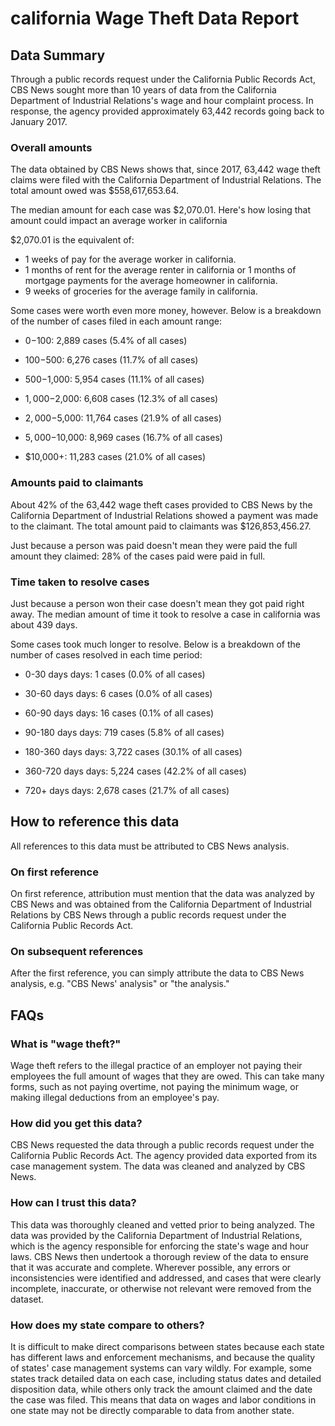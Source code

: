 # california Wage Theft Data Report

## Data Summary

Through a public records request under the California Public Records Act, CBS News sought more than 10 years of data from the California Department of Industrial Relations's wage and hour complaint process. In response, the agency provided approximately 63,442 records going back to January 2017.



### Overall amounts

The data obtained by CBS News shows that, since 2017, 63,442 wage theft claims were filed with the California Department of Industrial Relations. The total amount owed was $558,617,653.64.

The median amount for each case was $2,070.01. Here's how losing that amount could impact an average worker in california

$2,070.01 is the equivalent of: 
* 1 weeks of pay for the average worker in california.
* 1 months of rent for the average renter in california or 1 months of mortgage payments for the average homeowner in california.
* 9 weeks of groceries for the average family in california.

Some cases were worth even more money, however. Below is a breakdown of the number of cases filed in each amount range: 

* $0-$100: 2,889 cases (5.4% of all cases)

* $100-$500: 6,276 cases (11.7% of all cases)

* $500-$1,000: 5,954 cases (11.1% of all cases)

* $1,000-$2,000: 6,608 cases (12.3% of all cases)

* $2,000-$5,000: 11,764 cases (21.9% of all cases)

* $5,000-$10,000: 8,969 cases (16.7% of all cases)

* $10,000+: 11,283 cases (21.0% of all cases)



### Amounts paid to claimants

About 42% of the 63,442 wage theft cases provided to CBS News by the California Department of Industrial Relations showed a payment was made to the claimant. The total amount paid to claimants was $126,853,456.27.


Just because a person was paid doesn't mean they were paid the full amount they claimed: 28% of the cases paid were paid in full.



### Time taken to resolve cases

Just because a person won their case doesn't mean they got paid right away. The median amount of time it took to resolve a case in california was about 439 days.

Some cases took much longer to resolve. Below is a breakdown of the number of cases resolved in each time period: 

* 0-30 days days: 1 cases (0.0% of all cases)

* 30-60 days days: 6 cases (0.0% of all cases)

* 60-90 days days: 16 cases (0.1% of all cases)

* 90-180 days days: 719 cases (5.8% of all cases)

* 180-360 days days: 3,722 cases (30.1% of all cases)

* 360-720 days days: 5,224 cases (42.2% of all cases)

* 720+ days days: 2,678 cases (21.7% of all cases)



## How to reference this data

All references to this data must be attributed to CBS News analysis.

### On first reference

On first reference, attribution must mention that the data was analyzed by CBS News and was obtained from the California Department of Industrial Relations by CBS News through a public records request under the California Public Records Act.

### On subsequent references

After the first reference, you can simply attribute the data to CBS News analysis, e.g. "CBS News' analysis" or "the analysis." 

## FAQs

### What is "wage theft?"

Wage theft refers to the illegal practice of an employer not paying their employees the full amount of wages that they are owed. This can take many forms, such as not paying overtime, not paying the minimum wage, or making illegal deductions from an employee's pay.

###  How did you get this data?

CBS News requested the data through a public records request under the California Public Records Act. The agency provided data exported from its case management system. The data was cleaned and analyzed by CBS News.

### How can I trust this data? 

This data was thoroughly cleaned and vetted prior to being analyzed. The data was provided by the California Department of Industrial Relations, which is the agency responsible for enforcing the state's wage and hour laws. CBS News then undertook a thorough review of the data to ensure that it was accurate and complete. Wherever possible, any errors or inconsistencies were identified and addressed, and cases that were clearly incomplete, inaccurate, or otherwise not relevant were removed from the dataset.

### How does my state compare to others? 

It is difficult to make direct comparisons between states because each state has different laws and enforcement mechanisms, and because the quality of states' case management systems can vary wildly. For example, some states track detailed data on each case, including status dates and detailed disposition data, while others only track the amount claimed and the date the case was filed. This means that data on wages and labor conditions in one state may not be directly comparable to data from another state.